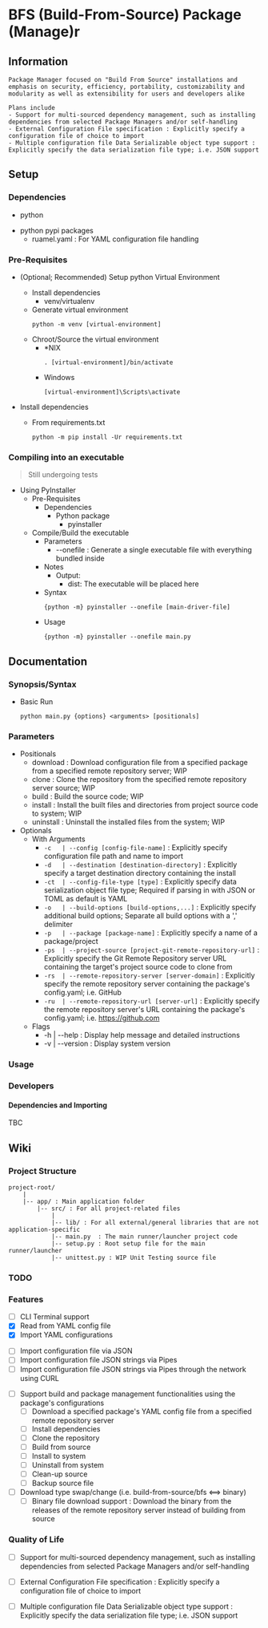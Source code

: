 # BFS (Build-From-Source) Package (Manage)r

## Information
```
Package Manager focused on "Build From Source" installations and emphasis on security, efficiency, portability, customizability and modularity as well as extensibility for users and developers alike

Plans include
- Support for multi-sourced dependency management, such as installing dependencies from selected Package Managers and/or self-handling
- External Configuration File specification : Explicitly specify a configuration file of choice to import
- Multiple configuration file Data Serializable object type support : Explicitly specify the data serialization file type; i.e. JSON support
```

## Setup
### Dependencies
+ python
- python pypi packages
    + ruamel.yaml : For YAML configuration file handling

### Pre-Requisites
- (Optional; Recommended) Setup python Virtual Environment
    - Install dependencies
        + venv/virtualenv
    - Generate virtual environment
        ```console
        python -m venv [virtual-environment]
        ```
    - Chroot/Source the virtual environment
        - *NIX
            ```console
            . [virtual-environment]/bin/activate
            ```
        - Windows
            ```console
            [virtual-environment]\Scripts\activate
            ```

- Install dependencies
    - From requirements.txt
        ```console
        python -m pip install -Ur requirements.txt
        ```

### Compiling into an executable
> Still undergoing tests
- Using PyInstaller
    - Pre-Requisites
        - Dependencies
            - Python package
                + pyinstaller
    - Compile/Build the executable
        - Parameters
            + --onefile : Generate a single executable file with everything bundled inside
        - Notes
            - Output: 
                + dist: The executable will be placed here
        - Syntax
            ```console
            {python -m} pyinstaller --onefile [main-driver-file]
            ```
        - Usage
            ```console
            {python -m} pyinstaller --onefile main.py
            ```

## Documentation
### Synopsis/Syntax
- Basic Run
    ```console
    python main.py {options} <arguments> [positionals]
    ```

### Parameters
- Positionals
    - download  : Download configuration file from a specified package from a specified remote repository server; WIP
    - clone     : Clone the repository from the specified remote repository server source; WIP
    - build     : Build the source code; WIP
    - install   : Install the built files and directories from project source code to system; WIP
    - uninstall : Uninstall the installed files from the system; WIP
- Optionals
    - With Arguments
        - `-c   | --config [config-file-name]` : Explicitly specify configuration file path and name to import
        - `-d   | --destination [destination-directory]` : Explicitly specify a target destination directory containing the install
        - `-ct  | --config-file-type [type]`   : Explicitly specify data serialization object file type; Required if parsing in with JSON or TOML as default is YAML
        - `-o   | --build-options [build-options,...]` : Explicitly specify additional build options; Separate all build options with a ',' delimiter
        - `-p   | --package [package-name]` : Explicitly specify a name of a package/project
        - `-ps  | --project-source [project-git-remote-repository-url]` : Explicitly specify the Git Remote Repository server URL containing the target's project source code to clone from
        - `-rs  | --remote-repository-server [server-domain]` : Explicitly specify the remote repository server  containing the package's config.yaml; i.e. GitHub
        - `-ru  | --remote-repository-url [server-url]` : Explicitly specify the remote repository server's URL containing the package's config.yaml; i.e. https://github.com
    - Flags
        + -h | --help    : Display help message and detailed instructions
        + -v | --version : Display system version

### Usage

### Developers
#### Dependencies and Importing
TBC

## Wiki
### Project Structure
```
project-root/
    |
    |-- app/ : Main application folder
        |-- src/ : For all project-related files
            |
            |-- lib/ : For all external/general libraries that are not application-specific
            |-- main.py  : The main runner/launcher project code
            |-- setup.py : Root setup file for the main runner/launcher
            |-- unittest.py : WIP Unit Testing source file
```

### TODO
### Features
- [ ] CLI Terminal support
- [X] Read from YAML config file
- [X] Import YAML configurations
+ [ ] Import configuration file via JSON
+ [ ] Import configuration file JSON strings via Pipes
+ [ ] Import configuration file JSON strings via Pipes through the network using CURL
- [ ] Support build and package management functionalities using the package's configurations
    - [ ] Download a specified package's YAML config file from a specified remote repository server
    - [ ] Install dependencies
    - [ ] Clone the repository
    - [ ] Build from source
    - [ ] Install to system
    - [ ] Uninstall from system
    - [ ] Clean-up source
    - [ ] Backup source file
- [ ] Download type swap/change (i.e. build-from-source/bfs <==> binary)
    - [ ] Binary file download support : Download the binary from the releases of the remote repository server instead of building from source

### Quality of Life
+ [ ] Support for multi-sourced dependency management, such as installing dependencies from selected Package Managers and/or self-handling
+ [ ] External Configuration File specification : Explicitly specify a configuration file of choice to import
+ [ ] Multiple configuration file Data Serializable object type support : Explicitly specify the data serialization file type; i.e. JSON support

